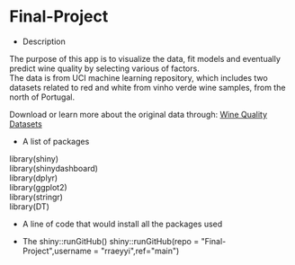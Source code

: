 # Final-Project

+ Description   

The purpose of this app is to visualize the data, fit models and eventually predict wine quality by selecting various of factors.   
The data is from UCI machine learning repository, which includes two datasets related to red and white from vinho verde wine samples, from the north of Portugal. 

Download or learn more about the original data through: [Wine Quality Datasets](https://archive.ics.uci.edu/ml/machine-learning-databases/wine-quality/)

+ A list of packages  

library(shiny)  
library(shinydashboard)  
library(dplyr)  
library(ggplot2)  
library(stringr)  
library(DT)

+ A line of code that would install all the packages used

+ The shiny::runGitHub() 
shiny::runGitHub(repo = "Final-Project",username = "rraeyyi",ref="main")
